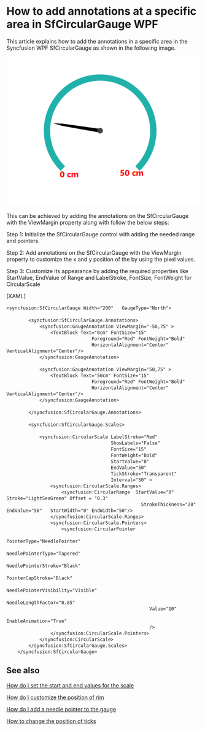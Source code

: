 # How to add annotations at a specific area in SfCircularGauge WPF

This article explains how to add the annotations in a specific area in the Syncfusion WPF SfCircularGauge as shown in the following image.

 ![](resolved_issue.png)

This can be achieved by adding the annotations on the SfCircularGauge  with the ViewMargin property along with follow the below steps:

Step 1: Initialize the SfCircularGauge control with adding the needed range and pointers. 

Step 2: Add annotations on the SfCircularGauge with the ViewMargin property to customize the x and y position of the by using the pixel values.

Step 3:  Customize its appearance by adding the required properties like StartValue, EndValue of Range and LabelStroke, FontSize, FontWeight for CircularScale

[XAML]

```
<syncfusion:SfCircularGauge Width="200"   GaugeType="North">

        <syncfusion:SfCircularGauge.Annotations>
            <syncfusion:GaugeAnnotation ViewMargin="-50,75" >
                <TextBlock Text="0cm" FontSize="15" 
                               Foreground="Red" FontWeight="Bold"
                               HorizontalAlignment="Center" VerticalAlignment="Center"/>
            </syncfusion:GaugeAnnotation>

            <syncfusion:GaugeAnnotation ViewMargin="50,75" >
                <TextBlock Text="50cm" FontSize="15" 
                               Foreground="Red" FontWeight="Bold"
                               HorizontalAlignment="Center" VerticalAlignment="Center"/>
            </syncfusion:GaugeAnnotation>

        </syncfusion:SfCircularGauge.Annotations>
        
        <syncfusion:SfCircularGauge.Scales>

            <syncfusion:CircularScale LabelStroke="Red"                                       
                                      ShowLabels="False" 
                                      FontSize="15"
                                      FontWeight="Bold"
                                      StartValue="0" 
                                      EndValue="50" 
                                      TickStroke="Transparent"                                     
                                      Interval="50" >
                <syncfusion:CircularScale.Ranges>
                    <syncfusion:CircularRange  StartValue="0"  Stroke="LightSeaGreen" Offset = "0.3" 
                                                 StrokeThickness="20" EndValue="50"   StartWidth="0" EndWidth="50"/>
                </syncfusion:CircularScale.Ranges>
                <syncfusion:CircularScale.Pointers>
                    <syncfusion:CircularPointer 
                                                    PointerType="NeedlePointer" 
                                                    NeedlePointerType="Tapered"
                                                    NeedlePointerStroke="Black"
                                                    PointerCapStroke="Black"
                                                    NeedlePointerVisibility="Visible" 
                                                    NeedleLengthFactor="0.85"
                                                    Value="10"
                                                    EnableAnimation="True"                                                    
                                                    />
                </syncfusion:CircularScale.Pointers>
            </syncfusion:CircularScale>
        </syncfusion:SfCircularGauge.Scales>
    </syncfusion:SfCircularGauge>
```

## See also

[How do I set the start and end values for the scale](https://help.syncfusion.com/wpf/radial-gauge/scales#setting-start-and-end-values-for-scale)
 
[How do I customize the position of rim](https://help.syncfusion.com/wpf/radial-gauge/rim#setting-a-position-for-rim)
 
[How do I add a needle pointer to the gauge](https://help.syncfusion.com/wpf/radial-gauge/pointers#needle-pointer)
 
[How to change the position of ticks](https://help.syncfusion.com/wpf/radial-gauge/ticks#setting-ticks-visibility-in-scale)


